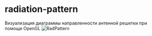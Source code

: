 # radiation-pattern
Визуализация диаграммы направленности антенной решетки при помощи OpenGL ![RadPattern](https://github.com/damn6oodcoffee/radiation-pattern/assets/154588284/e50f5d68-e066-478a-9561-3cd9b956ebb3)
